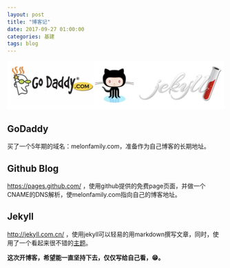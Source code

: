 ```yaml
---
layout: post
title: "博客记"
date: 2017-09-27 01:00:00
categories: 基建
tags: blog
---
```

![](/assets/img/blog.jpg)
## GoDaddy
买了一个5年期的域名：melonfamily.com，准备作为自己博客的长期地址。
## Github Blog
https://pages.github.com/ ，使用github提供的免费page页面，并做一个CNAME的DNS解析，使melonfamily.com指向自己的博客地址。
## Jekyll
http://jekyll.com.cn/ ，使用jekyll可以轻易的用markdown撰写文章，同时，使用了一个看起来很不错的[主题](https://github.com/P233/P233.github.io)。

**这次开博客，希望能一直坚持下去，仅仅写给自己看，😁。**